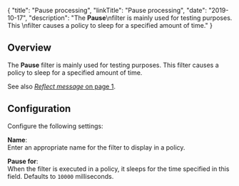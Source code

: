 {
"title": "Pause processing",
"linkTitle": "Pause processing",
"date": "2019-10-17",
"description": "The **Pause**\\nfilter is mainly used for testing purposes. This \\nfilter causes a policy to sleep for a specified amount of time."
}
﻿
<div id="p_utility_pause_overview">

Overview
--------

The **Pause**
filter is mainly used for testing purposes. This
filter causes a policy to sleep for a specified amount of time.

See also [*Reflect message* on page 1](utility_reflect.htm).

</div>

<div id="p_utility_pause_conf">

Configuration
-------------

Configure the following settings:

**Name**:\
Enter an appropriate name for the filter to display in a policy.

**Pause for**:\
When the filter is executed in a policy, it sleeps for the time specified in this field. Defaults to `10000` milliseconds.

</div>

